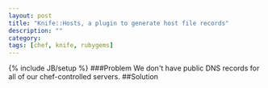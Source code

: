 ```yaml
---
layout: post
title: "Knife::Hosts, a plugin to generate host file records"
description: ""
category: 
tags: [chef, knife, rubygems]
---
```

{% include JB/setup %}
###Problem
We don't have public DNS records for all of our chef-controlled servers.
##Solution